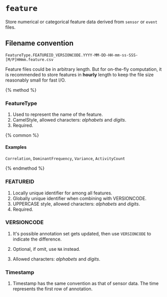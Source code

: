 # `feature`

Store numerical or categorical feature data derived from `sensor` or `event` files.

## Filename convention

```
FeatureType.FEATUREID_VERSIONCODE.YYYY-MM-DD-HH-mm-ss-SSS-[M/P]HHmm.feature.csv
```

Feature files could be in arbitrary length. But for on-the-fly computation, it is recommended to store features in **hourly** length to keep the file size reasonably small for fast I/O.

{% method %}

### FeatureType

1. Used to represent the name of the feature.
2. CamelStyle, allowed characters: *alphabets* and *digits*.
3. Required.

{% common %}

#### Examples

`Correlation`, `DominantFrequency`, `Variance`, `ActivityCount`

{% endmethod %}

### FEATUREID

1. Locally unique identifier for among all features.
2. Globally unique identifier when combining with VERSIONCODE.
3. UPPERCASE style, allowed characters: *alphabets* and *digits*.
4. Required.

### VERSIONCODE



1. It's possible annotation set gets updated, then use `VERSIONCODE` to indicate the difference.

2. Optional, if omit, use `NA` instead.

3. Allowed characters: *alphabets* and *digits*.



### Timestamp



1. Timestamp has the same convention as that of sensor data. The time represents the first row of annotation.


















